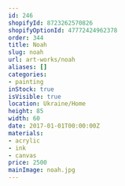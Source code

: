 ```yaml
---
id: 246
shopifyId: 8723262570826
shopifyOptionId: 47772424962378
order: 344
title: Noah
slug: noah
url: art-works/noah
aliases: []
categories:
- painting
inStock: true
isVisible: true
location: Ukraine/Home
height: 85
width: 60
date: 2017-01-01T00:00:00Z
materials:
- acrylic
- ink
- canvas
price: 2500
mainImage: noah.jpg
---
```

